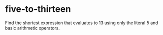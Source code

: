 # five-to-thirteen
Find the shortest expression that evaluates to 13 using only the literal 5 and basic arithmetic operators.
